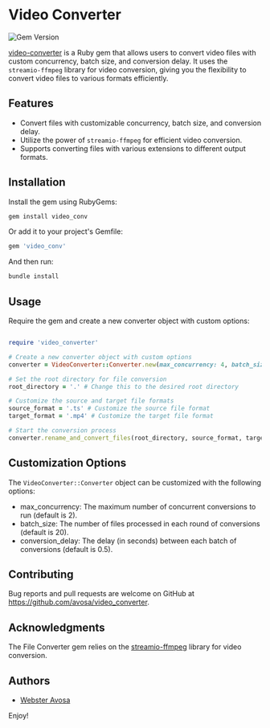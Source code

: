# Video Converter

![Gem Version](https://img.shields.io/gem/v/video_converter)

[video-converter](https://github.com/avosa/video_converter) is a Ruby gem that allows users to convert video files with custom concurrency, batch size, and conversion delay. It uses the `streamio-ffmpeg` library for video conversion, giving you the flexibility to convert video files to various formats efficiently.

## Features

- Convert files with customizable concurrency, batch size, and conversion delay.
- Utilize the power of `streamio-ffmpeg` for efficient video conversion.
- Supports converting files with various extensions to different output formats.

## Installation

Install the gem using RubyGems:

```bash
gem install video_conv
```

Or add it to your project's Gemfile:

```bash
gem 'video_conv'
```

And then run:

```bash
bundle install
```

## Usage

Require the gem and create a new converter object with custom options:

```ruby

require 'video_converter'

# Create a new converter object with custom options
converter = VideoConverter::Converter.new(max_concurrency: 4, batch_size: 30, conversion_delay: 1)

# Set the root directory for file conversion
root_directory = '.' # Change this to the desired root directory

# Customize the source and target file formats
source_format = '.ts' # Customize the source file format
target_format = '.mp4' # Customize the target file format

# Start the conversion process
converter.rename_and_convert_files(root_directory, source_format, target_format)
```

## Customization Options
The `VideoConverter::Converter` object can be customized with the following options:

- max_concurrency: The maximum number of concurrent conversions to run (default is 2).
- batch_size: The number of files processed in each round of conversions (default is 20).
- conversion_delay: The delay (in seconds) between each batch of conversions (default is 0.5).

## Contributing
Bug reports and pull requests are welcome on GitHub at https://github.com/avosa/video_converter.

## Acknowledgments
The File Converter gem relies on the [streamio-ffmpeg](https://github.com/streamio/streamio-ffmpeg) library for video conversion.

## Authors
- [Webster Avosa](https://github.com/avosa)

Enjoy!
